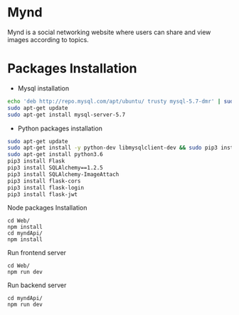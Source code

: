 # Mynd
Mynd is a social networking website where users can share and view images according to topics.

# Packages Installation

* Mysql installation
```bash
echo 'deb http://repo.mysql.com/apt/ubuntu/ trusty mysql-5.7-dmr' | sudo tee -a /etc/apt/sources.list
sudo apt-get update
sudo apt-get install mysql-server-5.7
```

* Python packages installation
```bash
sudo apt-get update
sudo apt-get install -y python-dev libmysqlclient-dev && sudo pip3 install mysqlclient
sudo apt-get install python3.6
pip3 install Flask
pip3 install SQLAlchemy==1.2.5
pip3 install SQLAlchemy-ImageAttach
pip3 install flask-cors
pip3 install flask-login
pip3 install flask-jwt
```

Node packages Installation
```
cd Web/
npm install
cd myndApi/
npm install
```

Run frontend server
```
cd Web/
npm run dev
```

Run backend server
```
cd myndApi/
npm run dev
```

